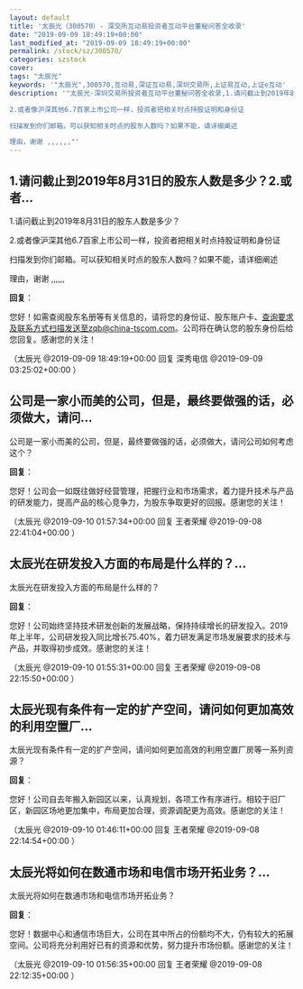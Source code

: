```yaml
---
layout: default
title: '太辰光（300570）- 深交所互动易投资者互动平台董秘问答全收录'
date: "2019-09-09 18:49:19+00:00"
last_modified_at: "2019-09-09 18:49:19+00:00"
permalink: /stock/sz/300570/
categories: szstock
cover: 
tags: "太辰光"
keywords: '"太辰光",300570,互动易,深证互动易,深圳交易所,上证易互动,上证e互动'
description: '"太辰光-深圳交易所投资者互动平台董秘问答全收录,1.请问截止到2019年8月31日的股东人数是多少？                           

2.或者像沪深其他6.7百家上市公司一样，投资者把相关时点持股证明和身份证 

扫描发到你们邮箱。可以获知相关时点的股东人数吗？如果不能，请详细阐述

理由，谢谢 ,,,,,,"'
---
```


## 1.请问截止到2019年8月31日的股东人数是多少？2.或者...

1.请问截止到2019年8月31日的股东人数是多少？                           

2.或者像沪深其他6.7百家上市公司一样，投资者把相关时点持股证明和身份证 

扫描发到你们邮箱。可以获知相关时点的股东人数吗？如果不能，请详细阐述

理由，谢谢 ,,,,,,

**回复**：

您好！如需查阅股东名册等有关信息的，请将您的身份证、股东账户卡、查询要求及联系方式扫描发送至zqb@china-tscom.com。公司将在确认您的股东身份后给您回复。感谢您的关注！ 

（太辰光  @2019-09-09 18:49:19+00:00 回复 深秀电信  @2019-09-09 03:25:02+00:00 ）

## 公司是一家小而美的公司，但是，最终要做强的话，必须做大，请问...

公司是一家小而美的公司，但是，最终要做强的话，必须做大，请问公司如何考虑这个？

**回复**：

您好！公司会一如既往做好经营管理，把握行业和市场需求，着力提升技术与产品的研发能力，提高产品的核心竞争力，为股东争取更好的回报。感谢您的关注！ 

（太辰光  @2019-09-10 01:57:34+00:00 回复 王者荣耀  @2019-09-08 22:41:04+00:00 ）

## 太辰光在研发投入方面的布局是什么样的？...

太辰光在研发投入方面的布局是什么样的？

**回复**：

您好！公司始终坚持技术研发创新的发展战略，保持持续增长的研发投入。2019年上半年，公司研发投入同比增长75.40%，着力研发满足市场发展要求的技术与产品，并取得初步成效。感谢您的关注！ 

（太辰光  @2019-09-10 01:55:31+00:00 回复 王者荣耀  @2019-09-08 22:15:50+00:00 ）

## 太辰光现有条件有一定的扩产空间，请问如何更加高效的利用空置厂...

太辰光现有条件有一定的扩产空间，请问如何更加高效的利用空置厂房等一系列资源？

**回复**：

您好！公司自去年搬入新园区以来，认真规划，各项工作有序进行。相较于旧厂区，新园区场地更加集中，布局更加合理，资源调配更为高效。感谢您的关注！ 

（太辰光  @2019-09-10 01:46:11+00:00 回复 王者荣耀  @2019-09-08 22:14:54+00:00 ）

## 太辰光将如何在数通市场和电信市场开拓业务？...

太辰光将如何在数通市场和电信市场开拓业务？

**回复**：

您好！数据中心和通信市场巨大，公司在其中所占的份额均不大，仍有较大的拓展空间。公司将充分利用好已有的资源和优势，努力提升市场份额。感谢您的关注！ 

（太辰光  @2019-09-10 01:56:35+00:00 回复 王者荣耀  @2019-09-08 22:12:35+00:00 ）

